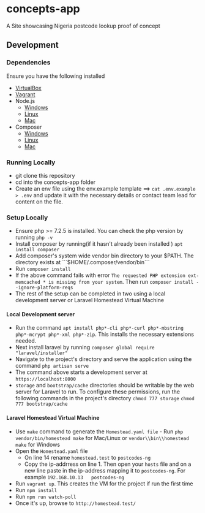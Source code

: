 # concepts-app
A Site showcasing Nigeria postcode lookup proof of concept

## Development
### Dependencies
Ensure you have the following installed
* [VirtualBox](https://www.virtualbox.org/wiki/Downloads)
* [Vagrant](https://www.vagrantup.com/downloads.html)
* Node.js
    * [Windows](http://blog.teamtreehouse.com/install-node-js-npm-windows)
    * [Linux](http://blog.teamtreehouse.com/install-node-js-npm-linux)
    * [Mac](http://blog.teamtreehouse.com/install-node-js-npm-mac)
* Composer
    * [Windows](https://getcomposer.org/doc/00-intro.md#installation-windows)
    * [Linux](https://getcomposer.org/doc/00-intro.md#installation-linux-unix-osx)
    * [Mac](https://pilsniak.com/install-composer-mac-os/)

### Running Locally
* git clone this repository
* cd into the concepts-app folder
* Create an env file using the env.example template ==> ```cat .env.example > .env``` and update it with the necessary details or contact team lead for content on the file.

### Setup Locally
* Ensure php >= 7.2.5 is installed. You can check the php version by running ```php -v```
* Install composer by running(if it hasn't already been installed ) ```apt install composer``` 
* Add composer's system wide vendor bin directory to your $PATH. The directory exists at ```$HOME/.composer/vendor/bin```
* Run ```composer install```
* If the above command fails with error ```The requested PHP extension ext-memcached * is missing from your system```. Then run ```composer install --ignore-platform-reqs```
* The rest of the setup can be completed  in two using a local development server or Laravel Homestead Virtual Machine

#### Local Development server
* Run the command ```apt install php*-cli php*-curl php*-mbstring php*-mcrypt php*-xml php*-zip```. This installs the necessary extensions needed.
* Next install laravel by running ```composer global require "laravel/installer"```
* Navigate to the project's directory and serve the application using the command ```php artisan serve```
* The command above starts a development server at ```https://localhost:8000```
* ```storage``` and ```bootstrap/cache``` directories should be writable by the web server for Laravel to run. To configure these permissions, run the following commands in the project's directory ```chmod 777 storage``` ```chmod 777 bootstrap/cache```

#### Laravel Homestead Virtual Machine
* Use `make` command to generate the `Homestead.yaml file` - Run ```php vendor/bin/homestead make``` for Mac/Linux  or ```vendor\\bin\\homestead make``` for Windows
* Open the `Homestead.yaml` file 
    * On line 14 rename `homestead.test` to `postcodes-ng`
    * Copy the ip-addrress on line 1. Then open your `hosts` file and on a new line paste in the ip-address mapping it to `postcodes-ng`. For example ```192.168.10.13   postcodes-ng```
* Run ```vagrant up```. This creates the VM for the project if run the first time
* Run ```npm install```
* Run ```npm run watch-poll```
* Once it's up, browse to ```http://homestead.test/```